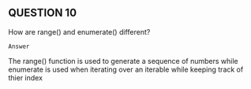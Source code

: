 ## QUESTION 10

How are range() and enumerate() different?

``Answer``

The range() function is used to generate a sequence of numbers while enumerate is used when iterating over an iterable while keeping track of thier index
